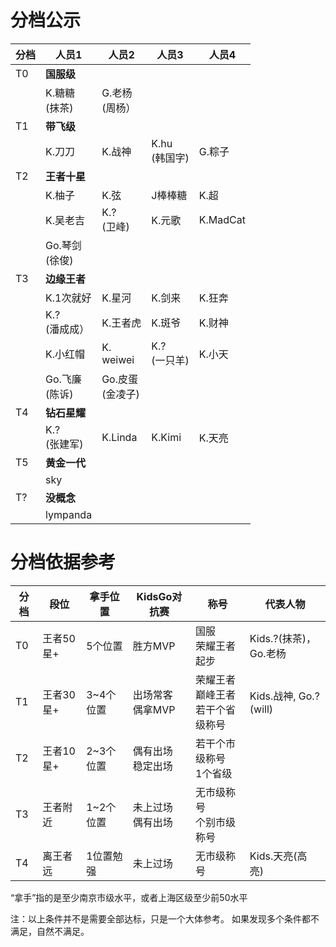# 分档公示


|分档|人员1|人员2|人员3|人员4|
|----|----|----|----|----|
|T0|**国服级**|||||
||K.糖糖<br>(抹茶)| G.老杨<br>(周杨）||||
|T1|**带飞级**||||
||K.刀刀|K.战神|K.hu<br>(韩国字)|G.粽子<br>|
|T2|**王者十星**||||
||K.柚子|K.弦|J棒棒糖|K.超|
||K.吴老吉|K.?<br>(卫峰)|K.元歌|K.MadCat|
||Go.琴剑<br>(徐俊)||||
|T3|**边缘王者**|||
||K.1次就好|K.星河|K.剑来|K.狂奔|
||K.?<br>(潘成成）|K.王者虎|K.斑爷|K.财神|
||K.小红帽|K.<br>weiwei|K.?<br> (一只羊)|K.小天|
||Go.飞廉<br>(陈诉)|Go.皮蛋<br>(金凌子)|||
|T4|**钻石星耀**||||
||K.?<br>(张建军)|K.Linda|K.Kimi|K.天亮|
|T5|**黄金一代**||||
||sky||||
|T?|**没概念**||||
||lympanda|||


# 分档依据参考

|分档|段位|拿手位置|KidsGo对抗赛|称号|代表人物
|----|----|----|----|----|---|
|T0  |王者50星+|5个位置|胜方MVP | 国服<br>荣耀王者起步 | Kids.?(抹茶)，Go.老杨 |
|T1  |王者30星+|3~4个位置|出场常客<br>偶拿MVP | 荣耀王者<br>巅峰王者<br>若干个省级称号 | Kids.战神, Go.? (will) | 
|T2  |王者10星+|2~3个位置|偶有出场<br>稳定出场 | 若干个市级称号<br>1个省级 | | 
|T3  |王者附近 |1~2个位置|未上过场<br>偶有出场 | 无市级称号<br>个别市级称号 | |
|T4  |离王者远 |1位置勉强|未上过场<br> | 无市级称号 | Kids.天亮(高亮) |

“拿手”指的是至少南京市级水平，或者上海区级至少前50水平

注：以上条件并不是需要全部达标，只是一个大体参考。 如果发现多个条件都不满足，自然不满足。
